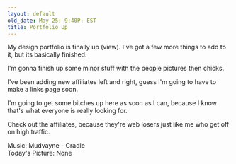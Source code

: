 ```yaml
---
layout: default
old_date: May 25; 9:40P; EST
title: Portfolio Up
---
```


My design portfolio is finally up (view). I've got a few more things to add to
it, but its basically finished.

I'm gonna finish up some minor stuff with the people pictures then chicks.

I've been adding new affiliates left and right, guess I'm going to have to
make a links page soon.

I'm going to get some bitches up here as soon as I can, because I know that's
what everyone is really looking for.

Check out the affiliates, because they're web losers just like me who get off
on high traffic.

Music: Mudvayne - Cradle  
Today's Picture: None
